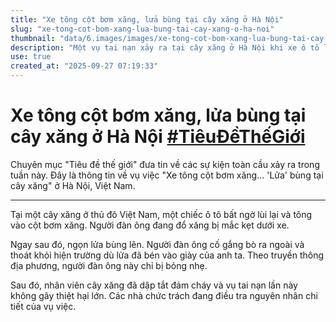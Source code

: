 ```yaml
---
title: "Xe tông cột bơm xăng, lửa bùng tại cây xăng ở Hà Nội"
slug: "xe-tong-cot-bom-xang-lua-bung-tai-cay-xang-o-ha-noi"
thumbnail: "data/6.images/images/xe-tong-cot-bom-xang-lua-bung-tai-cay-xang-o-ha-noi.webp"
description: "Một vụ tai nạn xảy ra tại cây xăng ở Hà Nội khi xe ô tô lùi đâm vào cột bơm xăng, gây ra hỏa hoạn và khiến một người bị bỏng nhẹ. Cơ quan chức năng đang điều tra nguyên nhân."
use: true
created_at: "2025-09-27 07:19:33"
---
```


# Xe tông cột bơm xăng, lửa bùng tại cây xăng ở Hà Nội [#TiêuĐềThếGiới](https://news.yahoo.co.jp/search?p=%23%E4%B8%96%E7%95%8C%E3%81%AE%E3%83%9F%E3%83%80%E3%82%B7&source=article-title)

Chuyên mục "Tiêu đề thế giới" đưa tin về các sự kiện toàn cầu xảy ra trong tuần này. Đây là thông tin về vụ việc "Xe tông cột bơm xăng... 'Lửa' bùng tại cây xăng" ở Hà Nội, Việt Nam.

---

Tại một cây xăng ở thủ đô Việt Nam, một chiếc ô tô bất ngờ lùi lại và tông vào cột bơm xăng. Người đàn ông đang đổ xăng bị mắc kẹt dưới xe.

Ngay sau đó, ngọn lửa bùng lên. Người đàn ông cố gắng bò ra ngoài và thoát khỏi hiện trường dù lửa đã bén vào giày của anh ta. Theo truyền thông địa phương, người đàn ông này chỉ bị bỏng nhẹ.

Sau đó, nhân viên cây xăng đã dập tắt đám cháy và vụ tai nạn lần này không gây thiệt hại lớn. Các nhà chức trách đang điều tra nguyên nhân chi tiết của vụ việc.